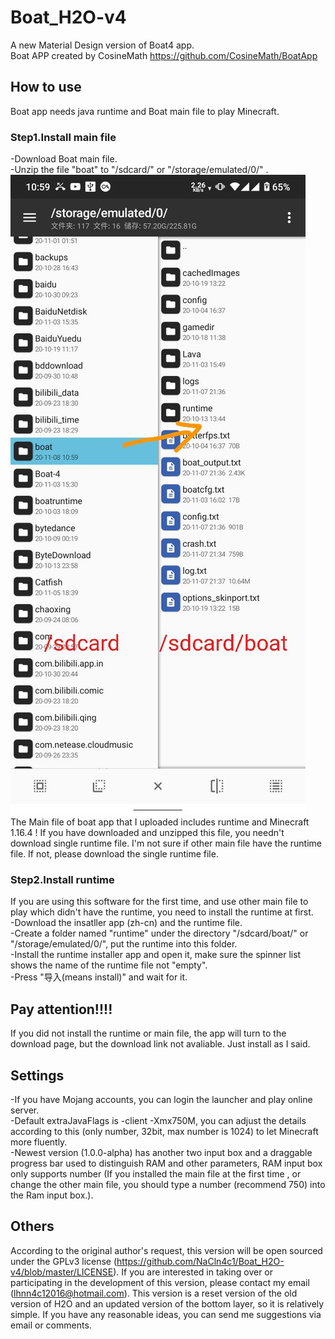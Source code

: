 # Boat_H2O-v4
A new Material Design version of Boat4 app.  
Boat APP created by CosineMath https://github.com/CosineMath/BoatApp
## How to use
Boat app needs java runtime and Boat main file to play Minecraft.
### Step1.Install main file
-Download Boat main file.  
-Unzip the file "boat" to "/sdcard/" or "/storage/emulated/0/" .   
![Image text](https://github.com/NaCln4c1/Boat_H2O-v4/blob/master/picture/IMG20201108110247.jpg)  
The Main file of boat app that I uploaded includes runtime and Minecraft 1.16.4 ! If you have downloaded and unzipped this file, you needn't download single runtime file. I'm not sure if other main file have the runtime file. If not, please download the single runtime file.
### Step2.Install runtime
If you are using this software for the first time, and use other main file to play which didn't have the runtime, you need to install the runtime at first.  
-Download the insatller app (zh-cn) and the runtime file.  
-Create a folder named "runtime" under the directory "/sdcard/boat/" or "/storage/emulated/0/", put the runtime into this folder.  
-Install the runtime installer app and open it, make sure the spinner list shows the name of the runtime file not "empty".  
-Press "导入(means install)" and wait for it.
## Pay attention!!!!
If you did not install the runtime or main file, the app will turn to the download page, but the download link not avaliable. Just install as I said.
## Settings
-If you have Mojang accounts, you can login the launcher and play online server.  
-Default extraJavaFlags is -client -Xmx750M, you can adjust the details according to this (only number, 32bit, max number is 1024) to let Minecraft more fluently.  
-Newest version (1.0.0-alpha) has another two input box and a draggable progress bar used to distinguish RAM and other parameters, RAM input box only supports number (If you installed the main file at the first time , or change the other main file, you should type a number (recommend 750) into the Ram input box.).   
## Others
According to the original author's request, this version will be open sourced under the GPLv3 license (https://github.com/NaCln4c1/Boat_H2O-v4/blob/master/LICENSE). If you are interested in taking over or participating in the development of this version, please contact my email (lhnn4c12016@hotmail.com). This version is a reset version of the old version of H2O and an updated version of the bottom layer, so it is relatively simple. If you have any reasonable ideas, you can send me suggestions via email or comments.
